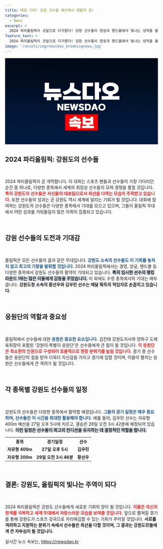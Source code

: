 ```yaml
---
title: 메달 기대! 강원 선수들 예선에서 맹활약 중!
categories:
  - News
excerpt: >
  2024 파리올림픽이 코앞으로 다가왔다! 강원 선수들이 양궁과 핸드볼에서 빛나는 성적을 올리고, 김우민은 12년 만의 메달 기대감에 휩싸였다. 응원단도 파리 현지로 출국하여 한국 선수들을 지원할 예정이다. 올림픽의 열기가 더욱 뜨거워진다!
feature_text: >
  2024 파리올림픽이 코앞으로 다가왔다! 강원 선수들이 양궁과 핸드볼에서 빛나는 성적을 올리고, 김우민은 12년 만의 메달 기대감에 휩싸였다. 응원단도 파리 현지로 출국하여 한국 선수들을 지원할 예정이다. 올림픽의 열기가 더욱 뜨거워진다!
image: '/assets/img/newsdao_breakingnews.jpg'
---
```


<p><img src="/assets/img/newsdao_breakingnews.jpg" alt="koreaapp 속보" /></p>

<h2 data-ke-size="size26">2024 파리올림픽: 강원도의 선수들</h2>

<p data-ke-size="size16">&nbsp;</p>

<p>2024 파리올림픽이 곧 개막합니다. 이 대회는 스포츠 팬들과 선수들이 가장 기다리던 순간 중 하나로, 다양한 종목에서 세계의 최정상 선수들이 모여 경쟁을 펼칠 것입니다. <b><span style="color: #ee2323;">특히 강원도의 선수들은 자신들의 대표팀으로서 최선을 다하는 모습이 주목받고 있습니다.</span></b> 또한 선수들의 성과는 곧 강원도 역시 세계에 알리는 기회가 될 것입니다. 대회에 참여하는 강원도의 선수들은 다양한 종목에서 기대를 모으고 있으며, 그들이 올림픽 무대에서 어떤 성과를 거둬들일지 많은 이목이 집중되고 있습니다.</p>

<p data-ke-size="size16">&nbsp;</p>

<h2 data-ke-size="size26">강원 선수들의 도전과 기대감</h2>

<p data-ke-size="size16">&nbsp;</p>

<p>올림픽은 모든 선수들의 꿈과 같은 무대입니다. <b><span style="color: #1a5490;">강원도 소속의 선수들도 이 기회를 놓치지 않고 최고의 기량을 발휘할 것입니다.</span></b> 2024 파리올림픽에서는 경영, 양궁, 핸드볼 등 다양한 종목에서 강원도 선수들의 활약이 기대되고 있습니다. <b><span style="background-color: #21538527;">특히 임시현 선수의 랭킹 라운드 1위는 많은 이들에게 감동을 주었습니다.</span></b> 이 외에도 수영 종목에서의 기대는 매우 큽니다. <b>강원도청 소속의 황선우와 김우민 선수는 메달 획득의 적임자로 손꼽히고 있습니다.</b></p>

<p data-ke-size="size16">&nbsp;</p>

<h2 data-ke-size="size26">응원단의 역할과 중요성</h2>

<p data-ke-size="size16">&nbsp;</p>

<p>올림픽에서 선수들에 대한 <b><span style="color: #1a5490;">응원은 중요한 요소입니다.</span></b> 김진태 강원도지사와 양희구 도체육회장이 포함된 '강원이·특별이 응원단'은 선수들에게 큰 힘이 될 것입니다. <b><span style="color: #ee2323;">이 응원단은 최소한의 인원으로 구성되어 효율적으로 현장 분위기를 높일 것입니다.</span></b> 경기 중 선수들은 응원단의 힘을 받아 더욱더 자신감을 가지고 경기에 임할 것이며, 이들이 펼치는 응원은 선수들에게 큰 격려가 될 것입니다.</p>

<p data-ke-size="size16">&nbsp;</p>

<h2 data-ke-size="size26">각 종목별 강원도 선수들의 일정</h2>

<p data-ke-size="size16">&nbsp;</p>

<p>강원도의 선수들은 다양한 종목에서 활약할 예정입니다. <b><span style="color: #1a5490;">그들의 경기 일정은 매우 중요하며, 선수들은 이 시간을 최대한 활용해야 합니다.</span></b> 예를 들어, 김우민 선수는 자유형 400m 예선을 27일 오후 5시에 치르고, 결승은 28일 오전 3시 42분에 예정되어 있습니다. <b><span style="background-color: #21538527;">이런 일정은 선수들이 최고의 컨디션을 유지하는 데 결정적인 역할을 합니다.</span></b></p>

<table style="width: 100%; border-collapse: collapse;">
    <tr>
        <th style="text-align: center;"><b>종목</b></th>
        <th style="text-align: center;"><b>경기일정</b></th>
        <th style="text-align: center;"><b>선수</b></th>
    </tr>
    <tr>
        <td style="text-align: center;"><b>자유형 400m</b></td>
        <td style="text-align: center;"><b>27일 오후 5시</b></td>
        <td style="text-align: center;"><b>김우민</b></td>
    </tr>
    <tr>
        <td style="text-align: center;"><b>자유형 200m</b></td>
        <td style="text-align: center;"><b>29일 오전 3시 46분</b></td>
        <td style="text-align: center;"><b>황선우</b></td>
    </tr>
</table>

<p data-ke-size="size16">&nbsp;</p>

<h2 data-ke-size="size26">결론: 강원도, 올림픽의 빛나는 주역이 되다</h2>

<p data-ke-size="size16">&nbsp;</p>

<p>2024 파리올림픽은 강원도 선수들에게 새로운 기회의 장이 될 것입니다. <b><span style="color: #ee2323;">이들은 자신의 한계를 극복하고 세계 무대에서 자랑스러운 모습을 보여줄 것입니다.</span></b> 앞으로 펼쳐질 경기를 통해 강원도가 스포츠 강국으로 자리매김할 수 있는 기회가 주어질 것입니다. <b>서로를 격려하고 지원하는 분위기 속에서 선수들은 최선을 다할 것이며, 그 결과는 강원도민들에게 큰 자부심이 될 것입니다.</b></p>
실시간 뉴스 속보는, <a href="https://newsdao.kr" rel="dofollow">https://newsdao.kr</a>


